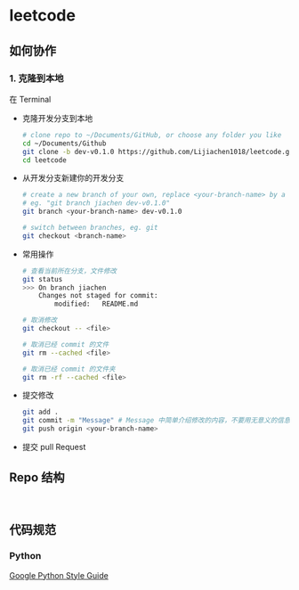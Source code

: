 # leetcode

## 如何协作

### 1. 克隆到本地

在 Terminal 

- 克隆开发分支到本地

  ```bash
  # clone repo to ~/Documents/GitHub, or choose any folder you like
  cd ~/Documents/Github 
  git clone -b dev-v0.1.0 https://github.com/Lijiachen1018/leetcode.git
  cd leetcode
  ```

- 从开发分支新建你的开发分支

  ```bash
  # create a new branch of your own, replace <your-branch-name> by a name you like
  # eg. "git branch jiachen dev-v0.1.0"
  git branch <your-branch-name> dev-v0.1.0
  
  # switch between branches, eg. git 
  git checkout <branch-name>
  ```

- 常用操作

  ```bash
  # 查看当前所在分支，文件修改
  git status
  >>> On branch jiachen
      Changes not staged for commit:
          modified:   README.md
  
  # 取消修改
  git checkout -- <file>
  
  # 取消已经 commit 的文件
  git rm --cached <file>
  
  # 取消已经 commit 的文件夹
  git rm -rf --cached <file>
  ```

- 提交修改

  ```bash
  git add .
  git commit -m "Message" # Message 中简单介绍修改的内容，不要用无意义的信息
  git push origin <your-branch-name>
  ```

- 提交 pull Request

## Repo 结构

​	

## 代码规范

### Python

[Google Python Style Guide](https://google.github.io/styleguide/pyguide.html)

